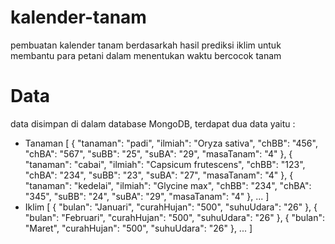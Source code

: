 # kalender-tanam
pembuatan kalender tanam berdasarkah hasil prediksi iklim untuk membantu para petani dalam menentukan waktu bercocok tanam

# Data 
data disimpan di dalam database MongoDB, terdapat dua data yaitu :
- Tanaman
  [
  { "tanaman": "padi", "ilmiah": "Oryza sativa", "chBB": "456", "chBA": "567", "suBB": "25", "suBA": "29", "masaTanam": "4" },
  { "tanaman": "cabai", "ilmiah": "Capsicum frutescens", "chBB": "123", "chBA": "234", "suBB": "23", "suBA": "27", "masaTanam": "4" },
  { "tanaman": "kedelai", "ilmiah": "Glycine max", "chBB": "234", "chBA": "345", "suBB": "24", "suBA": "29", "masaTanam": "4" }, ...
  ]
- Iklim
  [
  { "bulan": "Januari", "curahHujan": "500", "suhuUdara": "26" },
  { "bulan": "Februari", "curahHujan": "500", "suhuUdara": "26" },
  { "bulan": "Maret", "curahHujan": "500", "suhuUdara": "26" }, ...
  ]

